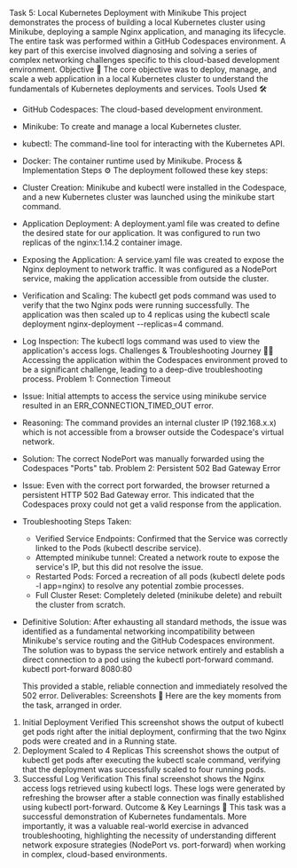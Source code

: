 Task 5: Local Kubernetes Deployment with Minikube
This project demonstrates the process of building a local Kubernetes cluster using Minikube, deploying a sample Nginx application, and managing its lifecycle. The entire task was performed within a GitHub Codespaces environment.
A key part of this exercise involved diagnosing and solving a series of complex networking challenges specific to this cloud-based development environment.
Objective 🎯
The core objective was to deploy, manage, and scale a web application in a local Kubernetes cluster to understand the fundamentals of Kubernetes deployments and services.
Tools Used 🛠️
 * GitHub Codespaces: The cloud-based development environment.
 * Minikube: To create and manage a local Kubernetes cluster.
 * kubectl: The command-line tool for interacting with the Kubernetes API.
 * Docker: The container runtime used by Minikube.
Process & Implementation Steps ⚙️
The deployment followed these key steps:
 * Cluster Creation: Minikube and kubectl were installed in the Codespace, and a new Kubernetes cluster was launched using the minikube start command.
 * Application Deployment: A deployment.yaml file was created to define the desired state for our application. It was configured to run two replicas of the nginx:1.14.2 container image.
 * Exposing the Application: A service.yaml file was created to expose the Nginx deployment to network traffic. It was configured as a NodePort service, making the application accessible from outside the cluster.
 * Verification and Scaling: The kubectl get pods command was used to verify that the two Nginx pods were running successfully. The application was then scaled up to 4 replicas using the kubectl scale deployment nginx-deployment --replicas=4 command.
 * Log Inspection: The kubectl logs <pod-name> command was used to view the application's access logs.
Challenges & Troubleshooting Journey 🕵️‍♂️
Accessing the application within the Codespaces environment proved to be a significant challenge, leading to a deep-dive troubleshooting process.
Problem 1: Connection Timeout
 * Issue: Initial attempts to access the service using minikube service resulted in an ERR_CONNECTION_TIMED_OUT error.
 * Reasoning: The command provides an internal cluster IP (192.168.x.x) which is not accessible from a browser outside the Codespace's virtual network.
 * Solution: The correct NodePort was manually forwarded using the Codespaces "Ports" tab.
Problem 2: Persistent 502 Bad Gateway Error
 * Issue: Even with the correct port forwarded, the browser returned a persistent HTTP 502 Bad Gateway error. This indicated that the Codespaces proxy could not get a valid response from the application.
 * Troubleshooting Steps Taken:
   * Verified Service Endpoints: Confirmed that the Service was correctly linked to the Pods (kubectl describe service).
   * Attempted minikube tunnel: Created a network route to expose the service's IP, but this did not resolve the issue.
   * Restarted Pods: Forced a recreation of all pods (kubectl delete pods -l app=nginx) to resolve any potential zombie processes.
   * Full Cluster Reset: Completely deleted (minikube delete) and rebuilt the cluster from scratch.
 * Definitive Solution: After exhausting all standard methods, the issue was identified as a fundamental networking incompatibility between Minikube's service routing and the GitHub Codespaces environment. The solution was to bypass the service network entirely and establish a direct connection to a pod using the kubectl port-forward command.
   kubectl port-forward <pod-name> 8080:80

   This provided a stable, reliable connection and immediately resolved the 502 error.
Deliverables: Screenshots 📸
Here are the key moments from the task, arranged in order.
1. Initial Deployment Verified
This screenshot shows the output of kubectl get pods right after the initial deployment, confirming that the two Nginx pods were created and in a Running state.
2. Deployment Scaled to 4 Replicas
This screenshot shows the output of kubectl get pods after executing the kubectl scale command, verifying that the deployment was successfully scaled to four running pods.
3. Successful Log Verification
This final screenshot shows the Nginx access logs retrieved using kubectl logs. These logs were generated by refreshing the browser after a stable connection was finally established using kubectl port-forward.
Outcome & Key Learnings 🧠
This task was a successful demonstration of Kubernetes fundamentals. More importantly, it was a valuable real-world exercise in advanced troubleshooting, highlighting the necessity of understanding different network exposure strategies (NodePort vs. port-forward) when working in complex, cloud-based environments.
